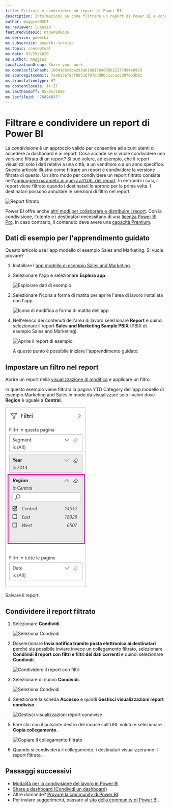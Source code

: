 ```yaml
---
title: Filtrare e condividere un report di Power BI
description: Informazioni su come filtrare un report di Power BI e condividerlo con i colleghi all'interno dell'organizzazione.
author: maggiesMSFT
ms.reviewer: lukaszp
featuredvideoid: 0tUwn8DHo3s
ms.service: powerbi
ms.subservice: powerbi-service
ms.topic: conceptual
ms.date: 01/29/2020
ms.author: maggies
LocalizationGroup: Share your work
ms.openlocfilehash: 16041ebc9ba293ab166178e008b12277d94e89c3
ms.sourcegitcommit: 7aa0136f93f88516f97ddd8031ccac5d07863b92
ms.translationtype: HT
ms.contentlocale: it-IT
ms.lasthandoff: 05/05/2020
ms.locfileid: "76894837"
---
```

# <a name="filter-and-share-a-power-bi-report"></a>Filtrare e condividere un report di Power BI
La *condivisione* è un approccio valido per consentire ad alcuni utenti di accedere ai dashboard e ai report. Cosa accade se si vuole condividere una versione filtrata di un report? Si può volere, ad esempio, che il report visualizzi solo i dati relativi a una città, a un venditore o a un anno specifico. Questo articolo illustra come filtrare un report e condividere la versione filtrata di questo. Un altro modo per condividere un report filtrato consiste nell'[aggiungere parametri di query all'URL del report](service-url-filters.md). In entrambi i casi, il report viene filtrato quando i destinatari lo aprono per la prima volta. I destinatari possono annullare le selezioni di filtro nel report.

![Report filtrato](media/service-share-reports/power-bi-share-filter-pane-report.png)

Power BI offre anche [altri modi per collaborare e distribuire i report](service-how-to-collaborate-distribute-dashboards-reports.md). Con la condivisione, l'utente e i destinatari necessitano di una [licenza Power BI Pro](service-features-license-type.md). In caso contrario, il contenuto deve avere una [capacità Premium](service-premium-what-is.md). 

## <a name="follow-along-with-sample-data"></a>Dati di esempio per l'apprendimento guidato

Questo articolo usa l'app modello di esempio Sales and Marketing. Si vuole provare? 

1. Installare l'[app modello di esempio Sales and Marketing](https://appsource.microsoft.com/product/power-bi/microsoft-retail-analysis-sample.salesandmarketingsample?tab=Overview).
2. Selezionare l'app e selezionare **Esplora app**.

   ![Esplorare dati di esempio](media/service-share-reports/power-bi-sample-explore-data.png)

3. Selezionare l'icona a forma di matita per aprire l'area di lavoro installata con l'app.

    ![Icona di modifica a forma di matita dell'app](media/service-share-reports/power-bi-edit-pencil-app.png)

4. Nell'elenco dei contenuti dell'area di lavoro selezionare **Report** e quindi selezionare il report **Sales and Marketing Sample PBIX** (PBIX di esempio Sales and Marketing).

    ![Aprire il report di esempio](media/service-share-reports/power-bi-open-sample-report.png)

    A questo punto è possibile iniziare l'apprendimento guidato.

## <a name="set-a-filter-in-the-report"></a>Impostare un filtro nel report

Aprire un report nella [visualizzazione di modifica](consumer/end-user-reading-view.md) e applicare un filtro.

In questo esempio viene filtrata la pagina YTD Category dell'app modello di esempio Marketing and Sales in modo da visualizzare solo i valori dove **Region** è uguale a **Central**. 
 
![Riquadro Filtro report](media/service-share-reports/power-bi-share-report-filter.png)

Salvare il report.

## <a name="share-the-filtered-report"></a>Condividere il report filtrato

1. Selezionare **Condividi**.

   ![Seleziona Condividi](media/service-share-reports/power-bi-share.png)

2. Deselezionare **Invia notifica tramite posta elettronica ai destinatari** perché sia possibile inviare invece un collegamento filtrato, selezionare **Condividi il report con filtri e filtri dei dati correnti** e quindi selezionare **Condividi**.

    ![Condividere il report con filtri](media/service-share-reports/power-bi-share-with-filters.png)

4. Selezionare di nuovo **Condividi**.

   ![Seleziona Condividi](media/service-share-reports/power-bi-share.png)

5. Selezionare la scheda **Accesso** e quindi **Gestisci visualizzazioni report condivise**.

    ![Gestisci visualizzazioni report condivise](media/service-share-reports/power-bi-manage-shared-report-views.png)

6. Fare clic con il pulsante destro del mouse sull'URL voluto e selezionare **Copia collegamento**.

    ![Copiare il collegamento filtrato](media/service-share-reports/power-bi-copy-filtered-link.png)

7. Quando si condividerà il collegamento, i destinatari visualizzeranno il report filtrato. 


## <a name="next-steps"></a>Passaggi successivi
* [Modalità per la condivisione del lavoro in Power BI](service-how-to-collaborate-distribute-dashboards-reports.md)
* [Share a dashboard (Condividi un dashboard)](service-share-dashboards.md)
* Altre domande? [Provare la community di Power BI](https://community.powerbi.com/).
* Per inviare suggerimenti, passare al [sito della community di Power BI](https://community.powerbi.com/).

